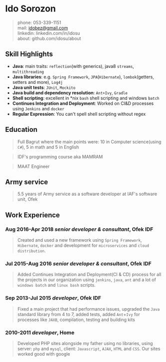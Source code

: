 # Ido Sorozon
> phone: 053-339-1151<br />
> mail: idobez@gmail.com<br />
> linkedin: linkedin.com/in/idosu<br />
> about: github.com/idosu/about


## Skill Highlights
- **Java**: main traits: `reflection`(with generics), java8 `streams`, `multithreading`
- **Java libraries**: e.g. `Spring Framework`, `JPA`(`Hibernate`), `lombok`(getters, setters and more), `Log4j`
- **Java unit tests**: `JUnit`, `Mockito`
- **Java build and dependency resolution**: `Ant+Ivy`, `Gradle`
- **Shell scripting**: excellent in *nix `bash` shell scripting and windows `batch`
- **Continues Integration and Deployment**: Worked on CI&D processes using `Jenkins` and `docker`
- **Regular Expression**: You can't spell shell scripting without regex

## Education
> Full Bagrut where the main points were: 10 in Computer science(using `C#`), 5 in math and 5 in English

> IDF's programming course aka MAMRAM

> MAAT Engineer

## Army service
> 5.5 years of Army service as a software developer at IAF's software unit, Ofek

## Work Experience
### Aug 2016-Apr 2018 *senior developer & consultant*, Ofek IDF
> Created and used a new framework using `Spring Framework`, `Hibernate`, `docker` and development for `microservices` and `cloud distribution`.

### Jul 2015-Aug 2016 *senior developer & consultant*, Ofek IDF
> Added Continues Integration and Deployment(CI & CD) process for all the projects in our organization using `jenkins`, `java`, `ant` and a lot of `windows batch` and `linux bash` scripts.

### Sep 2013-Jul 2015 *developer*, Ofek IDF
> Fixed a main project that had performance issues, upgraded the `Java` standard library from 4 to 7, added tests, added `Ant`+`Ivy` for processes like `JAXB`, compilation, testing and building kits

### 2010-2011 *developer*, Home
> Developed PHP sites alongside my father using no libraries, using server: `php` and `mysql`, client: `Javascript`, `AJAX`, `HTML` and `CSS`. Our sites worked good with google